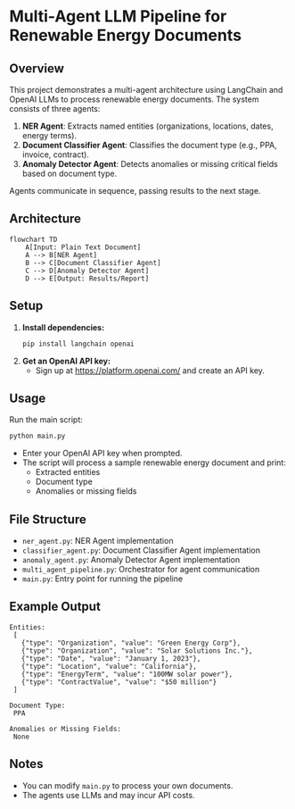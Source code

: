 # Multi-Agent LLM Pipeline for Renewable Energy Documents

## Overview
This project demonstrates a multi-agent architecture using LangChain and OpenAI LLMs to process renewable energy documents. The system consists of three agents:

1. **NER Agent**: Extracts named entities (organizations, locations, dates, energy terms).
2. **Document Classifier Agent**: Classifies the document type (e.g., PPA, invoice, contract).
3. **Anomaly Detector Agent**: Detects anomalies or missing critical fields based on document type.

Agents communicate in sequence, passing results to the next stage.

## Architecture
```mermaid
flowchart TD
    A[Input: Plain Text Document]
    A --> B[NER Agent]
    B --> C[Document Classifier Agent]
    C --> D[Anomaly Detector Agent]
    D --> E[Output: Results/Report]
```

## Setup
1. **Install dependencies:**
   ```bash
   pip install langchain openai
   ```
2. **Get an OpenAI API key:**
   - Sign up at https://platform.openai.com/ and create an API key.

## Usage
Run the main script:
```bash
python main.py
```
- Enter your OpenAI API key when prompted.
- The script will process a sample renewable energy document and print:
  - Extracted entities
  - Document type
  - Anomalies or missing fields

## File Structure
- `ner_agent.py`: NER Agent implementation
- `classifier_agent.py`: Document Classifier Agent implementation
- `anomaly_agent.py`: Anomaly Detector Agent implementation
- `multi_agent_pipeline.py`: Orchestrator for agent communication
- `main.py`: Entry point for running the pipeline

## Example Output
```
Entities:
 [
   {"type": "Organization", "value": "Green Energy Corp"},
   {"type": "Organization", "value": "Solar Solutions Inc."},
   {"type": "Date", "value": "January 1, 2023"},
   {"type": "Location", "value": "California"},
   {"type": "EnergyTerm", "value": "100MW solar power"},
   {"type": "ContractValue", "value": "$50 million"}
 ]

Document Type:
 PPA

Anomalies or Missing Fields:
 None
```

## Notes
- You can modify `main.py` to process your own documents.
- The agents use LLMs and may incur API costs. 